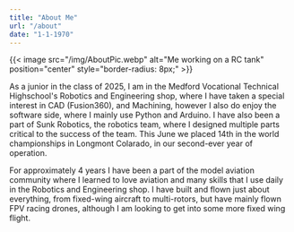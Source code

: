 ```yaml
---
title: "About Me"
url: "/about"
date: "1-1-1970"
---
```


{{< image src="/img/AboutPic.webp" alt="Me working on a RC tank" position="center" style="border-radius: 8px;" >}}

As a junior in the class of 2025, I am in the Medford Vocational Technical Highschool's Robotics and Engineering shop, where I have taken a special interest in CAD (Fusion360), and Machining, however I also do enjoy the software side, where I mainly use Python and Arduino. I have also been a part of Sunk Robotics, the robotics team, where I designed multiple parts critical to the success of the team. This June we placed 14th in the world championships in Longmont Colarado, in our second-ever year of operation.

For approximately 4 years I have been a part of the model aviation community where I learned to love aviation and many skills that I use daily in the Robotics and Engineering shop. I have built and flown just about everything, from fixed-wing aircraft to multi-rotors, but have mainly flown FPV racing drones, although I am looking to get into some more fixed wing flight. 